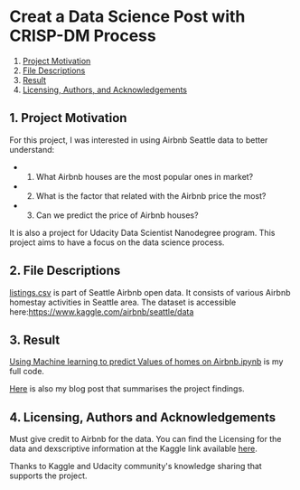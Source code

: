 # Creat a Data Science Post with CRISP-DM Process

1. [Project Motivation](#motivation)
2. [File Descriptions](#files)
3. [Result](#results)
4. [Licensing, Authors, and Acknowledgements](#licensing)


 
## 1. Project Motivation<a name="motivation"></a>
 For this project, I was interested in using Airbnb Seattle data to better understand:
 - 1. What Airbnb houses are the most popular ones in market?
 - 2. What is the factor that related with the Airbnb price the most?
 - 3. Can we predict the price of Airbnb houses?

It is also a project for Udacity Data Scientist Nanodegree program. This project aims to have a focus on the data science process.

## 2. File Descriptions <a name="files"></a>
[listings.csv](https://github.com/minyansh7/CreatADataSciencePostwithCRISPDMProcess/blob/main/listings.csv) is part of Seattle Airbnb open data. It consists of various Airbnb homestay activities in Seattle area.
The dataset is accessible here:https://www.kaggle.com/airbnb/seattle/data

## 3. Result<a name="results"></a>
[Using Machine learning to predict Values of homes on Airbnb.ipynb](https://github.com/minyansh7/CreatADataSciencePostwithCRISPDMProcess/blob/main/Using%20Machine%20learning%20to%20predict%20Values%20of%20homes%20on%20Airbnb.ipynb) is my  full code.

[Here](https://minyansh.blogspot.com/2021/06/use-data-science-to-predict-airbnb.html) is also my blog post that summarises the project findings.

## 4. Licensing, Authors and Acknowledgements<a name="licensing"></a>
Must give credit to Airbnb for the data. You can find the Licensing for the data and dexscriptive information at the Kaggle link available [here](https://www.kaggle.com/airbnb/seattle/data).

Thanks to Kaggle and Udacity community's knowledge sharing that supports the project.
